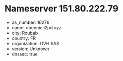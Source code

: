 # Nameserver 151.80.222.79

* as_number: 16276
* name: opennic.i2pd.xyz.
* city: Roubaix
* country: FR
* organization: OVH SAS
* version: Unknown
* dnssec: true
